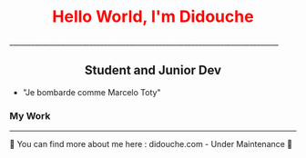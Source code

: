 <img src="https://komarev.com/ghpvc/?username=DidoucheinSTI2D&style=flat-square&color=blue" alt=""/>
<h1 align="center" style="color: red;"> Hello World, I'm Didouche</h1>
__________________________________________________________________________

<h2 align="center"> Student and Junior Dev</h2>

* "Je bombarde comme Marcelo Toty" 

### My Work
__________________________________________________________________________

🚧 You can find more about me here :  didouche.com - Under Maintenance 🚧
